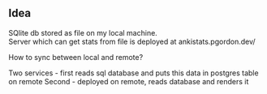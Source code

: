 ## Idea
SQlite db stored as file on my local machine.  
Server which can get stats from file is deployed at ankistats.pgordon.dev/  

How to sync between local and remote?

Two services - first reads sql database and puts this data in postgres table on remote
Second - deployed on remote, reads database and renders it